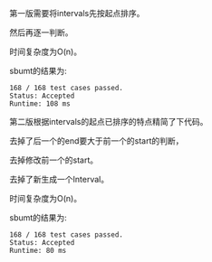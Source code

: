 第一版需要将intervals先按起点排序。

然后再逐一判断。

时间复杂度为O(n)。

sbumt的结果为:
```
168 / 168 test cases passed.
Status: Accepted
Runtime: 108 ms
```

第二版根据intervals的起点已排序的特点精简了下代码。

去掉了后一个的end要大于前一个的start的判断，

去掉修改前一个的start。

去掉了新生成一个Interval。

时间复杂度为O(n)。

sbumt的结果为:
```
168 / 168 test cases passed.
Status: Accepted
Runtime: 80 ms
```
